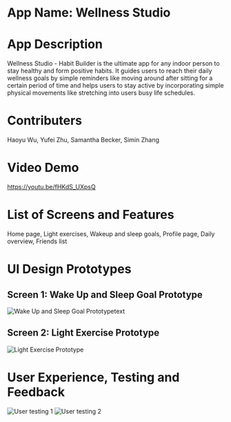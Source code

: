 # App Name: Wellness Studio
# App Description
Wellness Studio - Habit Builder is the ultimate app for any indoor person to stay healthy and form positive habits. It guides users to reach their daily wellness goals by simple reminders like moving around after sitting for a certain period of time and helps users to stay active by incorporating simple physical movements like stretching into users busy life schedules.
# Contributers
Haoyu Wu, Yufei Zhu, Samantha Becker, Simin Zhang

# Video Demo
https://youtu.be/fHKdS_UXpsQ
# List of Screens and Features
  Home page, 
  Light exercises, 
  Wakeup and sleep goals, 
  Profile page, 
  Daily overview, 
  Friends list

# UI Design Prototypes
## Screen 1: Wake Up and Sleep Goal Prototype
![Wake Up and Sleep Goal Prototypetext](https://github.com/yoofyoof/android_mobile_app_dev/blob/ef0a05df0ae3e2e35da8eabf9a25a4d4dd1b3f23/design%20pics/wake%20up%20and%20sleep%20goal%20prototype%20.png)
## Screen 2: Light Exercise Prototype
![Light Exercise Prototype](https://github.com/yoofyoof/android_mobile_app_dev/blob/ef0a05df0ae3e2e35da8eabf9a25a4d4dd1b3f23/design%20pics/light%20exercise%20prototype.png)
# User Experience, Testing and Feedback
![User testing 1](https://github.com/yoofyoof/android_mobile_app_dev/blob/ef0a05df0ae3e2e35da8eabf9a25a4d4dd1b3f23/design%20pics/user1%20experience%20for%20prototype%20testing.png)
![User testing 2](https://github.com/yoofyoof/android_mobile_app_dev/blob/ef0a05df0ae3e2e35da8eabf9a25a4d4dd1b3f23/design%20pics/user2%20experience%20for%20prototype%20testing.png)
